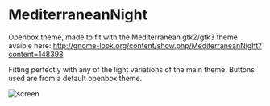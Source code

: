 # MediterraneanNight

Openbox theme, made to fit with the Mediterranean gtk2/gtk3 theme avaible here:
http://gnome-look.org/content/show.php/MediterraneanNight?content=148398

Fitting perfectly with any of the light variations of the main theme.
Buttons used are from a default openbox theme.


![screen](diutsu.github.com/diutsu/MediterraneanNight/screen.png)
